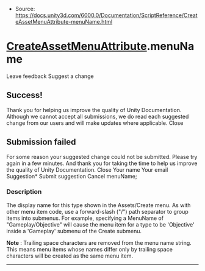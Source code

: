 * Source: https://docs.unity3d.com/6000.0/Documentation/ScriptReference/CreateAssetMenuAttribute-menuName.html

#  [CreateAssetMenuAttribute](https://docs.unity3d.com/6000.0/Documentation/ScriptReference/CreateAssetMenuAttribute.html).menuName
Leave feedback
Suggest a change
## Success!
Thank you for helping us improve the quality of Unity Documentation. Although we cannot accept all submissions, we do read each suggested change from our users and will make updates where applicable.
Close
## Submission failed
For some reason your suggested change could not be submitted. Please <a>try again</a> in a few minutes. And thank you for taking the time to help us improve the quality of Unity Documentation.
Close
Your name Your email Suggestion* Submit suggestion
Cancel
menuName; 
### Description
The display name for this type shown in the Assets/Create menu.
As with other menu item code, use a forward-slash ("/") path separator to group items into submenus. For example, specifying a MenuName of "Gameplay/Objective" will cause the menu item for a type to be 'Objective' inside a 'Gameplay' submenu of the Create submenu.  
  
**Note** : Trailing space characters are removed from the menu name string. This means menu items whose names differ only by trailing space characters will be created as the same menu item.
* * *
